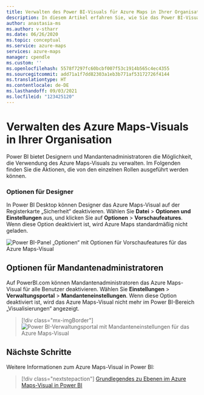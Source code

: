 ```yaml
---
title: Verwalten des Power BI-Visuals für Azure Maps in Ihrer Organisation | Microsoft Azure Maps
description: In diesem Artikel erfahren Sie, wie Sie das Power BI-Visual für Microsoft Azure Maps in Ihrer Organisation verwalten.
author: anastasia-ms
ms.author: v-stharr
ms.date: 06/26/2020
ms.topic: conceptual
ms.service: azure-maps
services: azure-maps
manager: cpendle
ms.custom: ''
ms.openlocfilehash: 5578f7297fc60bcbf007f53c1914b565c4ec4355
ms.sourcegitcommit: add71a1f7dd82303a1eb3b771af53172726f4144
ms.translationtype: HT
ms.contentlocale: de-DE
ms.lasthandoff: 09/03/2021
ms.locfileid: "123425120"
---
```

# <a name="manage-the-azure-maps-visual-within-your-organization"></a>Verwalten des Azure Maps-Visuals in Ihrer Organisation

Power BI bietet Designern und Mandantenadministratoren die Möglichkeit, die Verwendung des Azure Maps-Visuals zu verwalten. Im Folgenden finden Sie die Aktionen, die von den einzelnen Rollen ausgeführt werden können.

### <a name="designer-options"></a>Optionen für Designer

In Power BI Desktop können Designer das Azure Maps-Visual auf der Registerkarte „Sicherheit“ deaktivieren. Wählen Sie **Datei** &gt; **Optionen und Einstellungen** aus, und klicken Sie auf **Optionen** &gt; **Vorschaufeatures**. Wenn diese Option deaktiviert ist, wird Azure Maps standardmäßig nicht geladen.  
  
![Power BI-Panel „Optionen“ mit Optionen für Vorschaufeatures für das Azure Maps-Visual](media/power-bi-visual/preview-options-panel.png)

## <a name="tenant-admin-options"></a>Optionen für Mandantenadministratoren

Auf PowerBI.com können Mandantenadministratoren das Azure Maps-Visual für alle Benutzer deaktivieren. Wählen Sie **Einstellungen** &gt; **Verwaltungsportal** &gt; **Mandanteneinstellungen**. Wenn diese Option deaktiviert ist, wird das Azure Maps-Visual nicht mehr im Power BI-Bereich „Visualisierungen“ angezeigt.

> [!div class="mx-imgBorder"]
> ![Power BI-Verwaltungsportal mit Mandanteneinstellungen für das Azure Maps-Visual](media/power-bi-visual/tenant-admin-settings.png)

## <a name="next-steps"></a>Nächste Schritte

Weitere Informationen zum Azure Maps-Visual in Power BI:

> [!div class="nextstepaction"]
> [Grundlegendes zu Ebenen im Azure Maps-Visual in Power BI](power-bi-visual-understanding-layers.md)
